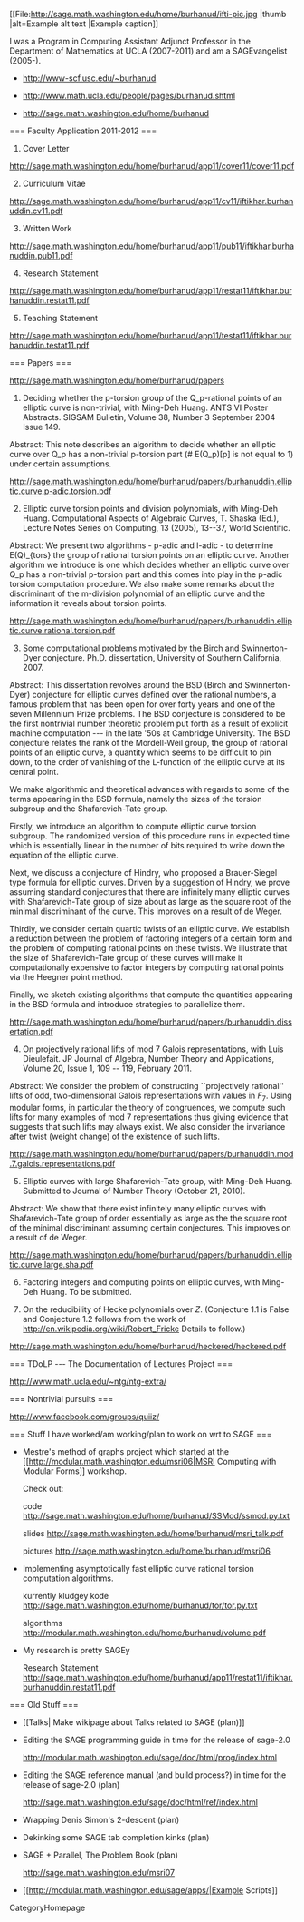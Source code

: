 [[File:http://sage.math.washington.edu/home/burhanud/ifti-pic.jpg |thumb |alt=Example alt text |Example caption]]


I was a Program in Computing Assistant Adjunct Professor in the Department of Mathematics at UCLA (2007-2011) and am a SAGEvangelist (2005-).

  - http://www-scf.usc.edu/~burhanud   

  - http://www.math.ucla.edu/people/pages/burhanud.shtml
  
  - http://sage.math.washington.edu/home/burhanud

=== Faculty Application 2011-2012 ===

1. Cover Letter 

http://sage.math.washington.edu/home/burhanud/app11/cover11/cover11.pdf

2. Curriculum Vitae 

http://sage.math.washington.edu/home/burhanud/app11/cv11/iftikhar.burhanuddin.cv11.pdf

3. Written Work 

http://sage.math.washington.edu/home/burhanud/app11/pub11/iftikhar.burhanuddin.pub11.pdf

4. Research Statement 

http://sage.math.washington.edu/home/burhanud/app11/restat11/iftikhar.burhanuddin.restat11.pdf

5. Teaching Statement 

http://sage.math.washington.edu/home/burhanud/app11/testat11/iftikhar.burhanuddin.testat11.pdf

=== Papers ===

http://sage.math.washington.edu/home/burhanud/papers

1. Deciding whether the p-torsion group of the Q_p-rational points of an elliptic curve is non-trivial, with Ming-Deh Huang.
ANTS VI Poster Abstracts. SIGSAM Bulletin, Volume 38, Number 3 September 2004 Issue 149.

Abstract: This note describes an algorithm to decide whether an elliptic curve over Q_p has a non-trivial p-torsion part (# E(Q_p)[p] is not equal to 1) under certain assumptions. 

http://sage.math.washington.edu/home/burhanud/papers/burhanuddin.elliptic.curve.p-adic.torsion.pdf

2. Elliptic curve torsion points and division polynomials, with Ming-Deh Huang.
Computational Aspects of Algebraic Curves, T. Shaska (Ed.), Lecture Notes Series on Computing, 13 (2005), 13--37, World Scientific.

Abstract: We present two algorithms - p-adic and l-adic - to determine E(Q)_{tors} the group of rational torsion points on an elliptic curve. Another algorithm we introduce is one which decides whether an elliptic curve over Q_p has a non-trivial p-torsion part and this comes into play in the p-adic torsion computation procedure. We also make some remarks about the discriminant of the m-division polynomial of an elliptic curve and the information it reveals about torsion points. 

http://sage.math.washington.edu/home/burhanud/papers/burhanuddin.elliptic.curve.rational.torsion.pdf

3. Some computational problems motivated by the Birch and Swinnerton-Dyer conjecture. 
Ph.D. dissertation, University of Southern California, 2007.

Abstract: This dissertation revolves around the BSD (Birch and Swinnerton-Dyer) conjecture for elliptic curves defined over the rational numbers, a famous problem that has been open for over forty years and one of the seven Millennium Prize problems. The BSD conjecture is considered to be the first nontrivial number theoretic problem put forth as a result of explicit machine computation --- in the late '50s at Cambridge University.  The BSD conjecture relates the rank of the Mordell-Weil group, the group of rational points of an elliptic curve, a quantity which seems to be difficult to pin down, to the order of vanishing of the L-function of the elliptic curve at its central point.

We make algorithmic and theoretical advances with regards to some of the terms appearing in the BSD formula, namely the sizes of the torsion subgroup and the Shafarevich-Tate group.

Firstly, we introduce an algorithm to compute elliptic curve torsion subgroup. The randomized version of this procedure runs in expected time which is essentially linear in the number of bits required to write down the equation of the elliptic curve.

Next, we discuss a conjecture of Hindry, who proposed a Brauer-Siegel type formula for elliptic curves. Driven by a suggestion of Hindry, we prove assuming standard conjectures that there are infinitely many elliptic curves with Shafarevich-Tate group of size about as large as the square root of the minimal discriminant of the curve. This improves on a result of de Weger.

Thirdly, we consider certain quartic twists of an elliptic curve. We establish a reduction between the problem of factoring integers of a certain form and the problem of computing rational points on these twists. We illustrate that the size of Shafarevich-Tate group of these curves will make it computationally expensive to factor integers by computing rational points via the Heegner point method.

Finally, we sketch existing algorithms that compute the quantities appearing in the BSD formula and introduce strategies to parallelize them.


http://sage.math.washington.edu/home/burhanud/papers/burhanuddin.dissertation.pdf

4. On projectively rational lifts of mod $7$ Galois representations, with Luis Dieulefait. 
JP Journal of Algebra, Number Theory and Applications, Volume 20, Issue 1, 109 -- 119, February 2011.

Abstract: We consider the problem of constructing ``projectively rational'' lifts of odd, two-dimensional Galois representations with values in $F_7$. Using modular forms, in particular the theory of congruences, we compute such lifts for many examples of mod $7$ representations thus giving evidence that suggests that such lifts may always exist. We also consider the invariance after twist (weight change) of the existence of such lifts.

http://sage.math.washington.edu/home/burhanud/papers/burhanuddin.mod.7.galois.representations.pdf

5. Elliptic curves with large Shafarevich-Tate group, with Ming-Deh Huang.
Submitted to Journal of Number Theory (October 21, 2010).

Abstract: We show that there exist infinitely many elliptic curves with Shafarevich-Tate group of order essentially as large as the the square root of the minimal discriminant assuming certain conjectures. This improves on a result of de Weger.

http://sage.math.washington.edu/home/burhanud/papers/burhanuddin.elliptic.curve.large.sha.pdf

6. Factoring integers and computing points on elliptic curves, with Ming-Deh Huang. To be submitted.

7. On the reducibility of Hecke polynomials over $Z$. (Conjecture 1.1 is False and Conjecture 1.2 follows from the work of http://en.wikipedia.org/wiki/Robert_Fricke Details to follow.)

http://sage.math.washington.edu/home/burhanud/heckered/heckered.pdf


=== TDoLP --- The Documentation of Lectures Project ===

http://www.math.ucla.edu/~ntg/ntg-extra/

=== Nontrivial pursuits ===

http://www.facebook.com/groups/quiiz/

=== Stuff I have worked/am working/plan to work on wrt to SAGE ===


* Mestre's method of graphs project which started at the  [[http://modular.math.washington.edu/msri06|MSRI Computing with Modular Forms]] workshop. 

  Check out: 

    code http://sage.math.washington.edu/home/burhanud/SSMod/ssmod.py.txt

    slides http://sage.math.washington.edu/home/burhanud/msri_talk.pdf 

    pictures http://sage.math.washington.edu/home/burhanud/msri06 

* Implementing asymptotically fast elliptic curve rational torsion computation algorithms. 

  kurrently kludgey kode http://sage.math.washington.edu/home/burhanud/tor/tor.py.txt

  algorithms http://modular.math.washington.edu/home/burhanud/volume.pdf


* My research is pretty SAGEy

  Research Statement http://sage.math.washington.edu/home/burhanud/app11/restat11/iftikhar.burhanuddin.restat11.pdf


=== Old Stuff ===

* [[Talks| Make wikipage about Talks related to SAGE (plan)]]

* Editing the SAGE programming guide in time for the release of sage-2.0

  http://modular.math.washington.edu/sage/doc/html/prog/index.html

* Editing the SAGE reference manual (and build process?) in time for the release of sage-2.0 (plan)

  http://sage.math.washington.edu/sage/doc/html/ref/index.html


* Wrapping Denis Simon's 2-descent (plan)

* Dekinking some SAGE tab completion kinks (plan)

* SAGE + Parallel, The Problem Book (plan)
  
  http://sage.math.washington.edu/msri07

* [[http://modular.math.washington.edu/sage/apps/|Example Scripts]]

CategoryHomepage
